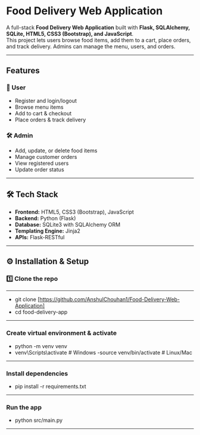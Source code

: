 
# Food Delivery Web Application  

A full-stack **Food Delivery Web Application** built with **Flask, SQLAlchemy, SQLite, HTML5, CSS3 (Bootstrap), and JavaScript**.  
This project lets users browse food items, add them to a cart, place orders, and track delivery. Admins can manage the menu, users, and orders.  

---

##  Features  

### 👤 User  
- Register and login/logout  
- Browse menu items  
- Add to cart & checkout  
- Place orders & track delivery  

### 🛠️ Admin  
- Add, update, or delete food items  
- Manage customer orders  
- View registered users  
- Update order status  

---

## 🛠️ Tech Stack  
- **Frontend:** HTML5, CSS3 (Bootstrap), JavaScript  
- **Backend:** Python (Flask)  
- **Database:** SQLite3 with SQLAlchemy ORM  
- **Templating Engine:** Jinja2  
- **APIs:** Flask-RESTful  

---
## ⚙️ Installation & Setup  

### 1️⃣ Clone the repo  
---
- git clone [https://github.com/AnshulChouhan1/Food-Delivery-Web-Application]
- cd food-delivery-app
---

### Create virtual environment & activate
- python -m venv venv
- venv\Scripts\activate   # Windows
-source venv/bin/activate  # Linux/Mac
---

### Install dependencies
- pip install -r requirements.txt
---

### Run the app
- python src/main.py
---



